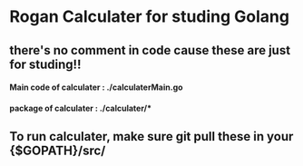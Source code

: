 # Rogan Calculater for studing Golang
## there's no comment in code cause these are just for studing!!
#### Main code of calculater : ./calculaterMain.go
#### package of calculater : ./calculater/*
## To run calculater, make sure git pull these in your {$GOPATH}/src/